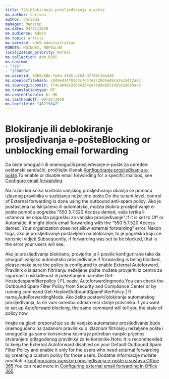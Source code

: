 ```yaml
---
title: 726 blokiranje prosljeđivanja e-pošte
ms.author: chrisda
author: chrisda
manager: dansimp
ms.date: 04/21/2020
ms.audience: Admin
ms.topic: article
ms.service: o365-administration
ROBOTS: NOINDEX, NOFOLLOW
localization_priority: Normal
ms.collection: Adm_O365
ms.custom:
- "726"
- "1200004"
ms.assetid: 8865c68e-7e8a-4135-a254-d7f69f1ded30
ms.openlocfilehash: c0d9ed14f83d3c7d47e1728d5ed9ca3a19412ad2
ms.sourcegitcommit: f74c9698a31634154ce58dda8b3145bb10685ace
ms.translationtype: MT
ms.contentlocale: hr-HR
ms.lasthandoff: 09/23/2020
ms.locfileid: "48219847"
---
```

# <a name="blocking-or-unblocking-email-forwarding"></a><span data-ttu-id="162b1-102">Blokiranje ili deblokiranje prosljeđivanja e-pošte</span><span class="sxs-lookup"><span data-stu-id="162b1-102">Blocking or unblocking email forwarding</span></span>

<span data-ttu-id="162b1-103">Da biste omogućili ili onemogućili prosljeđivanje e-pošte za određeni poštanski sandučić, pročitajte članak [Konfiguriranje prosljeđivanja e-pošte](https://docs.microsoft.com/microsoft-365/admin/email/configure-email-forwarding).</span><span class="sxs-lookup"><span data-stu-id="162b1-103">To enable or disable email forwarding for a specific mailbox, see [Configure email forwarding](https://docs.microsoft.com/microsoft-365/admin/email/configure-email-forwarding).</span></span>

<span data-ttu-id="162b1-104">Na razini korisnika kontrola vanjskog prosljeđivanja obavlja se pomoću izlaznog pravilnika o suzbijanju neželjene pošte.</span><span class="sxs-lookup"><span data-stu-id="162b1-104">On the tenant level, control of External forwarding is done using the outbound anti-spam policy.</span></span> <span data-ttu-id="162b1-105">Ako je postavljena na Isključeno ili automatsko, možda blokira prosljeđivanje e-pošte pomoću pogreške "550 5.7.520 Access denied, vaša tvrtka ili ustanova ne dopušta pogrešku za vanjsko prosljeđivanje".</span><span class="sxs-lookup"><span data-stu-id="162b1-105">If it is set to Off or Automatic, it might block email forwarding with the “550 5.7.520 Access denied, Your organization does not allow external forwarding” error.</span></span> <span data-ttu-id="162b1-106">Nakon toga, ako je prosljeđivanje postavljeno na blokiranje, to je pogreška koju će korisnici vidjeti.</span><span class="sxs-lookup"><span data-stu-id="162b1-106">Subsequently, if forwarding was set to be blocked, that is the error your users will see.</span></span>

<span data-ttu-id="162b1-107">Ako je prosljeđivanje blokirano, provjerite je li pravilo konfigurirano tako da omogući vanjsko automatsko prosljeđivanje.</span><span class="sxs-lookup"><span data-stu-id="162b1-107">If forwarding is being blocked, please make sure the policy is configured to enable External Autoforward.</span></span> <span data-ttu-id="162b1-108">Pravilnik o izlaznom filtriranju neželjene pošte možete provjeriti iz centra za sigurnost i usklađenost ili pokretanjem naredbe Get-Hostedespamfilterpolicy | FL naziv, Autoforwardingmodu.</span><span class="sxs-lookup"><span data-stu-id="162b1-108">You can check the Outbound Spam Filter Policy from Security and Compliance Center or by running command Get-HostedOutboundSpamFilterPolicy | fl name,AutoForwardingMode.</span></span> <span data-ttu-id="162b1-109">Ako želite postaviti blokiranje automatskog prosljeđivanja, ta će vam naredba odmah reći stanje pravilnika.</span><span class="sxs-lookup"><span data-stu-id="162b1-109">If you want to set up Autoforward blocking, the same command will tell you the state of policy now.</span></span>

<span data-ttu-id="162b1-110">Imajte na glavi: preporučuje se da vanjsko automatsko prosljeđivanje bude onemogućeno na zadanom pravilniku o izlaznom filtriranju neželjene pošte i omogućite ga samo korisnicima kojima je potreban vanjski prijenos stvaranjem prilagođenog pravilnika za te korisnike.</span><span class="sxs-lookup"><span data-stu-id="162b1-110">Note: It is recommended to keep the External Autoforward disabled on your Default Outbound Spam Filter Policy and enable it only for the users who need external forwarding by creating a custom policy for those users.</span></span> <span data-ttu-id="162b1-111">Dodatne informacije možete pročitati u [konfiguriranju vanjskog prosljeđivanja e-pošte u sustavu Office 365](https://docs.microsoft.com/microsoft-365/security/office-365-security/external-email-forwarding).</span><span class="sxs-lookup"><span data-stu-id="162b1-111">You can read more in [Configuring external email forwarding in Office 365](https://docs.microsoft.com/microsoft-365/security/office-365-security/external-email-forwarding).</span></span>